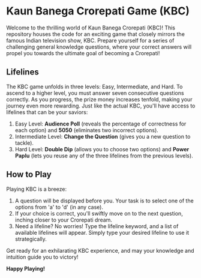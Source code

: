 # Kaun Banega Crorepati Game (KBC)

Welcome to the thrilling world of Kaun Banega Crorepati (KBC)! This repository houses the code for an exciting game that closely mirrors the famous Indian television show, KBC. Prepare yourself for a series of challenging general knowledge questions, where your correct answers will propel you towards the ultimate goal of becoming a Crorepati!

## Lifelines
The KBC game unfolds in three levels: Easy, Intermediate, and Hard. To ascend to a higher level, you must answer seven consecutive questions correctly. As you progress, the prize money increases tenfold, making your journey even more rewarding. Just like the actual KBC, you'll have access to lifelines that can be your saviors:
1. Easy Level: **Audience Poll** (reveals the percentage of correctness for each option) and **5050** (eliminates two incorrect options).
2. Intermediate Level: **Change the Question** (gives you a new question to tackle).
3. Hard Level: **Double Dip** (allows you to choose two options) and **Power Paplu** (lets you reuse any of the three lifelines from the previous levels).

## How to Play
Playing KBC is a breeze:
1. A question will be displayed before you. Your task is to select one of the options from 'a' to 'd' (in any case).
2. If your choice is correct, you'll swiftly move on to the next question, inching closer to your Crorepati dream.
3. Need a lifeline? No worries! Type the lifeline keyword, and a list of available lifelines will appear. Simply type your desired lifeline to use it strategically.

Get ready for an exhilarating KBC experience, and may your knowledge and intuition guide you to victory!

**Happy Playing!**
